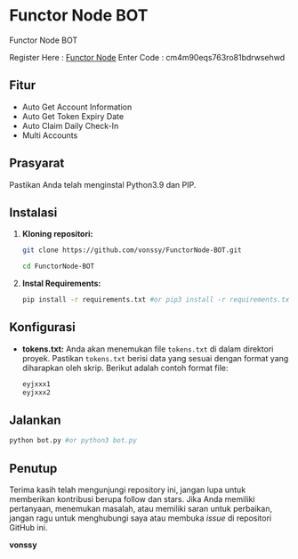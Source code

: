 # Functor Node BOT
Functor Node BOT

Register Here : [Functor Node](https://node.securitylabs.xyz/?from=extension&type=signin&referralCode=cm4m90eqs763ro81bdrwsehwd)
Enter Code    : cm4m90eqs763ro81bdrwsehwd

## Fitur

  - Auto Get Account Information
  - Auto Get Token Expiry Date
  - Auto Claim Daily Check-In
  - Multi Accounts

## Prasyarat

Pastikan Anda telah menginstal Python3.9 dan PIP.

## Instalasi

1. **Kloning repositori:**
   ```bash
   git clone https://github.com/vonssy/FunctorNode-BOT.git
   ```
   ```bash
   cd FunctorNode-BOT
   ```

2. **Instal Requirements:**
   ```bash
   pip install -r requirements.txt #or pip3 install -r requirements.txt
   ```

## Konfigurasi

- **tokens.txt:** Anda akan menemukan file `tokens.txt` di dalam direktori proyek. Pastikan `tokens.txt` berisi data yang sesuai dengan format yang diharapkan oleh skrip. Berikut adalah contoh format file:

  ```bash
  eyjxxx1
  eyjxxx2
  ```

## Jalankan

```bash
python bot.py #or python3 bot.py
```

## Penutup

Terima kasih telah mengunjungi repository ini, jangan lupa untuk memberikan kontribusi berupa follow dan stars.
Jika Anda memiliki pertanyaan, menemukan masalah, atau memiliki saran untuk perbaikan, jangan ragu untuk menghubungi saya atau membuka *issue* di repositori GitHub ini.

**vonssy**